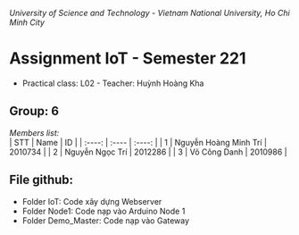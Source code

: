 *University of Science and Technology - Vietnam National University, Ho Chi Minh City*
# Assignment IoT - Semester 221
<ul>
<li>Practical class: L02 - Teacher: Huỳnh Hoàng Kha</li>
</ul>


## Group: 6 
*Members list:* <br>
| STT | Name | ID |
| :----: | :---- | :----: |
| 1 | Nguyễn Hoàng Minh Trí | 2010734 |
| 2 | Nguyễn Ngọc Trí | 2012286 |
| 3 | Võ Công Danh  | 2010986 |

## File github:
<ul>
<li>Folder IoT: Code xây dựng Webserver</li>
<li>Folder Node1: Code nạp vào Arduino Node 1</li>
<li>Folder Demo_Master: Code nạp vào Gateway</li>
</ul>
